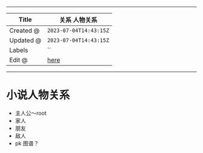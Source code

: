 -----

| Title     | 关系 人物关系                                         |
| --------- | ----------------------------------------------- |
| Created @ | `2023-07-04T14:43:15Z`                          |
| Updated @ | `2023-07-04T14:43:15Z`                          |
| Labels    | \`\`                                            |
| Edit @    | [here](https://github.com/junxnone/i/issues/36) |

-----

# 小说人物关系

  - 主人公～root
  - 家人
  - 朋友
  - 敌人
  - pk 图谱？
